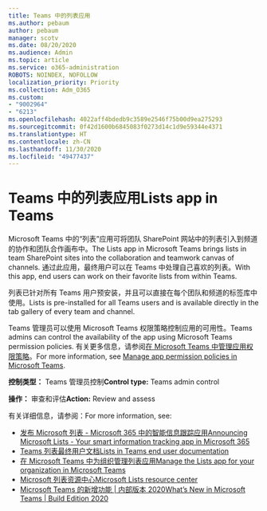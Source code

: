 ```yaml
---
title: Teams 中的列表应用
ms.author: pebaum
author: pebaum
manager: scotv
ms.date: 08/20/2020
ms.audience: Admin
ms.topic: article
ms.service: o365-administration
ROBOTS: NOINDEX, NOFOLLOW
localization_priority: Priority
ms.collection: Adm_O365
ms.custom:
- "9002964"
- "6213"
ms.openlocfilehash: 4022aff4bdedb9c3589e2546f75b00d9ea275293
ms.sourcegitcommit: 0f42d1600b6845083f0273d14c1d9e59344e4371
ms.translationtype: HT
ms.contentlocale: zh-CN
ms.lasthandoff: 11/30/2020
ms.locfileid: "49477437"
---
```

# <a name="lists-app-in-teams"></a><span data-ttu-id="f1d35-102">Teams 中的列表应用</span><span class="sxs-lookup"><span data-stu-id="f1d35-102">Lists app in Teams</span></span>

<span data-ttu-id="f1d35-103">Microsoft Teams 中的“列表”应用可将团队 SharePoint 网站中的列表引入到频道的协作和团队合作画布中。</span><span class="sxs-lookup"><span data-stu-id="f1d35-103">The Lists app in Microsoft Teams brings lists in team SharePoint sites into the collaboration and teamwork canvas of channels.</span></span> <span data-ttu-id="f1d35-104">通过此应用，最终用户可以在 Teams 中处理自己喜欢的列表。</span><span class="sxs-lookup"><span data-stu-id="f1d35-104">With this app, end users can work on their favorite lists from within Teams.</span></span>

<span data-ttu-id="f1d35-105">列表已针对所有 Teams 用户预安装，并且可以直接在每个团队和频道的标签库中使用。</span><span class="sxs-lookup"><span data-stu-id="f1d35-105">Lists is pre-installed for all Teams users and is available directly in the tab gallery of every team and channel.</span></span>

<span data-ttu-id="f1d35-106">Teams 管理员可以使用 Microsoft Teams 权限策略控制应用的可用性。</span><span class="sxs-lookup"><span data-stu-id="f1d35-106">Teams admins can control the availability of the app using Microsoft Teams permission policies.</span></span> <span data-ttu-id="f1d35-107">有关更多信息，请参阅[在 Microsoft Teams 中管理应用权限策略](https://docs.microsoft.com/microsoftteams/teams-app-permission-policies)。</span><span class="sxs-lookup"><span data-stu-id="f1d35-107">For more information, see [Manage app permission policies in Microsoft Teams](https://docs.microsoft.com/microsoftteams/teams-app-permission-policies).</span></span>

<span data-ttu-id="f1d35-108">**控制类型：** Teams 管理员控制</span><span class="sxs-lookup"><span data-stu-id="f1d35-108">**Control type:**  Teams admin control</span></span>  

<span data-ttu-id="f1d35-109">**操作：** 审查和评估</span><span class="sxs-lookup"><span data-stu-id="f1d35-109">**Action:**  Review and assess</span></span>

<span data-ttu-id="f1d35-110">有关详细信息，请参阅：</span><span class="sxs-lookup"><span data-stu-id="f1d35-110">For more information, see:</span></span>

- [<span data-ttu-id="f1d35-111">发布 Microsoft 列表 - Microsoft 365 中的智能信息跟踪应用</span><span class="sxs-lookup"><span data-stu-id="f1d35-111">Announcing Microsoft Lists - Your smart information tracking app in Microsoft 365</span></span>](https://techcommunity.microsoft.com/t5/microsoft-365-blog/announcing-microsoft-lists-your-smart-information-tracking-app/ba-p/1372233)
- [<span data-ttu-id="f1d35-112">Teams 列表最终用户文档</span><span class="sxs-lookup"><span data-stu-id="f1d35-112">Lists in Teams end user documentation</span></span>](https://support.microsoft.com/office/get-started-with-lists-in-microsoft-taeams-c971e46b-b36c-491b-9c35-efeddd0297db)
- [<span data-ttu-id="f1d35-113">在 Microsoft Teams 中为组织管理列表应用</span><span class="sxs-lookup"><span data-stu-id="f1d35-113">Manage the Lists app for your organization in Microsoft Teams</span></span>](https://docs.microsoft.com/microsoftteams/manage-lists-app)
- [<span data-ttu-id="f1d35-114">Microsoft 列表资源中心</span><span class="sxs-lookup"><span data-stu-id="f1d35-114">Microsoft Lists resource center</span></span>](https://aka.ms/MSLists)
- [<span data-ttu-id="f1d35-115">Microsoft Teams 的新增功能 | 内部版本 2020</span><span class="sxs-lookup"><span data-stu-id="f1d35-115">What’s New in Microsoft Teams | Build Edition 2020</span></span>](https://techcommunity.microsoft.com/t5/microsoft-teams-blog/what-s-new-in-microsoft-teams-build-edition-2020/ba-p/1394224)
